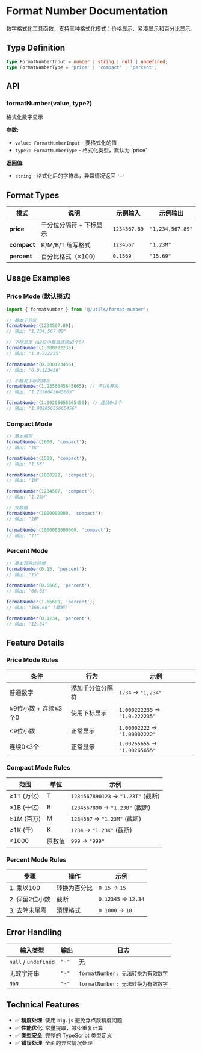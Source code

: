 # Format Number Documentation

数字格式化工具函数，支持三种格式化模式：价格显示、紧凑显示和百分比显示。

## Type Definition

```typescript
type FormatNumberInput = number | string | null | undefined;
type FormatNumberType = 'price' | 'compact' | 'percent';
```

## API

### formatNumber(value, type?)

格式化数字显示

**参数:**

- `value: FormatNumberInput` - 要格式化的值
- `type?: FormatNumberType` - 格式化类型，默认为 'price'

**返回值:**

- `string` - 格式化后的字符串，异常情况返回 `'-'`

## Format Types

| 模式        | 说明                    | 示例输入     | 示例输出         |
| ----------- | ----------------------- | ------------ | ---------------- |
| **price**   | 千分位分隔符 + 下标显示 | `1234567.89` | `"1,234,567.89"` |
| **compact** | K/M/B/T 缩写格式        | `1234567`    | `"1.23M"`        |
| **percent** | 百分比格式（×100）      | `0.1569`     | `"15.69"`        |

## Usage Examples

### Price Mode (默认模式)

```typescript
import { formatNumber } from '@/utils/format-number';

// 基本千分位
formatNumber(1234567.89);
// 输出: "1,234,567.89"

// 下标显示（≥9位小数且连续≥3个0）
formatNumber(1.000222235);
// 输出: "1.0₃222235"

formatNumber(0.000123456);
// 输出: "0.0₃123456"

// 不触发下标的情况
formatNumber(1.2356645645665); // 不以0开头
// 输出: "1.2356645645665"

formatNumber(1.00265655665456); // 连续0<3个
// 输出: "1.00265655665456"
```

### Compact Mode

```typescript
// 基本缩写
formatNumber(1000, 'compact');
// 输出: "1K"

formatNumber(1500, 'compact');
// 输出: "1.5K"

formatNumber(1000222, 'compact');
// 输出: "1M"

formatNumber(1234567, 'compact');
// 输出: "1.23M"

// 大数值
formatNumber(1000000000, 'compact');
// 输出: "1B"

formatNumber(1000000000000, 'compact');
// 输出: "1T"
```

### Percent Mode

```typescript
// 基本百分比转换
formatNumber(0.15, 'percent');
// 输出: "15"

formatNumber(0.6685, 'percent');
// 输出: "66.85"

formatNumber(1.66689, 'percent');
// 输出: "166.68" (截断)

formatNumber(0.1234, 'percent');
// 输出: "12.34"
```

## Feature Details

### Price Mode Rules

| 条件                 | 行为             | 示例                           |
| -------------------- | ---------------- | ------------------------------ |
| 普通数字             | 添加千分位分隔符 | `1234` → `"1,234"`             |
| ≥9位小数 + 连续≥3个0 | 使用下标显示     | `1.000222235` → `"1.0₃222235"` |
| <9位小数             | 正常显示         | `1.00002222` → `"1.00002222"`  |
| 连续0<3个            | 正常显示         | `1.00265655` → `"1.00265655"`  |

### Compact Mode Rules

| 范围       | 单位   | 示例                               |
| ---------- | ------ | ---------------------------------- |
| ≥1T (万亿) | T      | `1234567890123` → `"1.23T"` (截断) |
| ≥1B (十亿) | B      | `1234567890` → `"1.23B"` (截断)    |
| ≥1M (百万) | M      | `1234567` → `"1.23M"` (截断)       |
| ≥1K (千)   | K      | `1234` → `"1.23K"` (截断)          |
| <1000      | 原数值 | `999` → `"999"`                    |

### Percent Mode Rules

| 步骤           | 操作         | 示例                |
| -------------- | ------------ | ------------------- |
| 1. 乘以100     | 转换为百分比 | `0.15` → `15`       |
| 2. 保留2位小数 | 截断         | `0.12345` → `12.34` |
| 3. 去除末尾零  | 清理格式     | `0.1000` → `10`     |

## Error Handling

| 输入类型             | 输出  | 日志                               |
| -------------------- | ----- | ---------------------------------- |
| `null` / `undefined` | `"-"` | 无                                 |
| 无效字符串           | `"-"` | `formatNumber: 无法转换为有效数字` |
| `NaN`                | `"-"` | `formatNumber: 无法转换为有效数字` |

## Technical Features

- ✅ **精度处理**: 使用 `big.js` 避免浮点数精度问题
- ✅ **性能优化**: 常量提取，减少重复计算
- ✅ **类型安全**: 完整的 TypeScript 类型定义
- ✅ **错误处理**: 全面的异常情况处理
